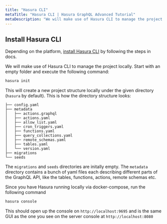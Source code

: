 ```yaml
---
title: "Hasura CLI"
metaTitle: "Hasura CLI | Hasura GraphQL Advanced Tutorial"
metaDescription: "We will make use of Hasura CLI to manage the project locally. Start with an empty folder and execute the following command"
---
```


## Install Hasura CLI

Depending on the platform, [install Hasura CLI](https://hasura.io/docs/latest/graphql/core/hasura-cli/install-hasura-cli.html) by following the steps in docs.

We will make use of Hasura CLI to manage the project locally. Start with an empty folder and execute the following command:

```bash
hasura init
```

This will create a new project structure locally under the given directory (`hasura` by default). This is how the directory structure looks:

```
├── config.yaml
├── metadata
│   ├── actions.graphql
│   ├── actions.yaml
│   ├── allow_list.yaml
│   ├── cron_triggers.yaml
│   ├── functions.yaml
│   ├── query_collections.yaml
│   ├── remote_schemas.yaml
│   ├── tables.yaml
│   └── version.yaml
├── migrations
└── seeds
```

The `migrations` and `seeds` directories are initally empty. The `metadata` directory contains a bunch of yaml files each describing different parts of the GraphQL API, like the tables, functions, actions, remote schemas etc.

Since you have Hasura running locally via docker-compose, run the following command

```bash
hasura console
```

This should open up the console on `http://localhost:9695` and is the same GUI as the one you see on the server console at `http://localhost:8080`
